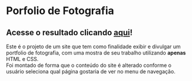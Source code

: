 # Porfolio de Fotografia

## Acesse o resultado clicando [aqui](https://davinicoletto.github.io/portfolio-fotografia/)!

Este é o projeto de um site que tem como finalidade exibir e divulgar um portfolio de fotografia, com uma mostra de seu trabalho utilizando **apenas** HTML e CSS.   
Foi montado de forma que o conteúdo do site é alterado conforme o usuário seleciona qual página gostaria de ver no menu de navegação.